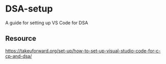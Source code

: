 # DSA-setup
A guide for setting up VS Code for DSA

## Resource
https://takeuforward.org/set-up/how-to-set-up-visual-studio-code-for-c-cp-and-dsa/
